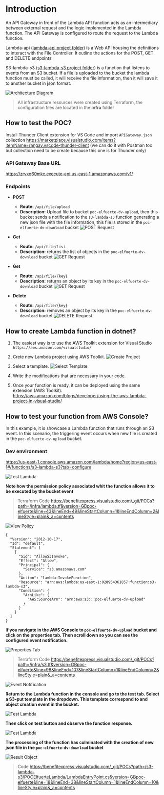 # Introduction 
An API Gateway in front of the Lambda API function acts as an intermediary between external request and the logic implemented in the Lambda function. The API Gateway is configured to route the request to the Lambda function.

Lambda-api (<a href="https://benefitexpress.visualstudio.com/_git/POCs?path=/lambda-api">lambda-api project folder</a>) is a Web API housing the definitions to interact with the File Controller. It outline the actions for the POST, GET and DELETE endpoints

S3-lambda-s3 (<a href="https://benefitexpress.visualstudio.com/_git/POCs?path=/s3-lambda-s3">s3-lambda-s3 project folder</a>) is a function that listens to events from an S3 bucket. If a file is uploaded to the bucket the lambda function must be called, it will receive the file information, then it will save it to another bucket in json format. 

![Architecture Diagram](/images/architecture.png)

> All infrastructure resources were created using Terraform, the configuration files are located in the **infra** folder

## How to test the POC?

Install Thunder Client extension for VS Code and import ```APIGateway.json``` collection
https://marketplace.visualstudio.com/items?itemName=rangav.vscode-thunder-client (we can do it with Postman too but collection need to be create because this one is for Thunder only)

### API Gateway Base URL
https://zrvxq60mkc.execute-api.us-east-1.amazonaws.com/v1/

### Endpoints
- **POST**
    - **Route:** ``/api/file/upload``
    - **Description:** Upload file to bucket ``poc-elfuerte-dv-upload``, then this bucket sends a notification to the ``s3-lambda-s3`` function generating a new json file with the file information, this file is stored in the ``poc-elfuerte-dv-download`` bucket
    ![POST Request](/images/post.png)

- **Get**
    - **Route:** ``/api/file/list``
    - **Description:** returns the list of objects in the ``poc-elfuerte-dv-download`` bucket
    ![GET Request](/images/list.png)

- **Get**
    - **Route:** ``/api/file/{key}``
    - **Description:** returns an object by its key in the ``poc-elfuerte-dv-download`` bucket
    ![GET Request](/images/get.png)

- **Delete**
    - **Route:** ``/api/file/{key}``
    - **Description:** removes an object by its key in the ``poc-elfuerte-dv-download`` bucket
    ![DELETE Request](/images/delete.png)


## How to create Lambda function in dotnet?

1. The easiest way is to use the AWS Toolkit extension for Visual Studio
```https://aws.amazon.com/visualstudio/```

2. Crete new Lambda project using AWS Toolkit.
![Create Project](/images/createproject.png)

3. Select a template.
![Select Template](/images/select-template.png)

4. Write the modifications that are necessary in your code.

5. Once your function is ready, 
it can be deployed using the same extension (AWS Toolkit).
https://aws.amazon.com/blogs/developer/using-the-aws-lambda-project-in-visual-studio/


## How to test your function from AWS Console?
In this example, it is showcase a Lambda function that runs through an S3 event. In this scenario, the triggering event occurs when new file is created in the ```poc-elfuerte-dv-upload``` bucket. 

### Dev environment

https://us-east-1.console.aws.amazon.com/lambda/home?region=us-east-1#/functions/s3-lambda-s3?tab=configure

![Test Lambda](/images/test-lambda.png)

**Note how the permission policy associated whit the function allows it to be executed by the bucket event**

> Terraform Code https://benefitexpress.visualstudio.com/_git/POCs?path=/infra/lambda.tf&version=GBpoc-elfuerte&line=43&lineEnd=49&lineStartColumn=1&lineEndColumn=2&lineStyle=plain&_a=contents

![View Policy](/images/viewpolicy.png)

```
{
  "Version": "2012-10-17",
  "Id": "default",
  "Statement": [
    {
      "Sid": "AllowS3Invoke",
      "Effect": "Allow",
      "Principal": {
        "Service": "s3.amazonaws.com"
      },
      "Action": "lambda:InvokeFunction",
      "Resource": "arn:aws:lambda:us-east-1:028954361857:function:s3-lambda-s3",
      "Condition": {
        "ArnLike": {
          "AWS:SourceArn": "arn:aws:s3:::poc-elfuerte-dv-upload"
        }
      }
    }
  ]
}
```

**If you navigate in the AWS Console to ```poc-elfuerte-dv-upload``` bucket and click on the properties tab. Then scroll down so you can see the configured event notification.**

![Properties Tab](/images/propertiestab.png)

> Terraform Code https://benefitexpress.visualstudio.com/_git/POCs?path=/infra/s3.tf&version=GBpoc-elfuerte&line=98&lineEnd=107&lineStartColumn=1&lineEndColumn=2&lineStyle=plain&_a=contents

![Event Notification](/images/event-s3.png)

**Return to the Lambda function in the console and go to the test tab. Select a S3-put template in the dropdown. This template correspond to and object creation event in the bucket.**

![Test Lambda](/images/test-example.png)

**Then click on test button and observe the function response.**

![Test Lambda](/images/function-response.png)

**The processing of the function has culminated with the creation of new json file in the ```poc-elfuerte-dv-download``` bucket**

![Result Object](/images/result-object.png)

> Code https://benefitexpress.visualstudio.com/_git/POCs?path=/s3-lambda-s3/POCElfuerteLambda/LambdaEntryPoint.cs&version=GBpoc-elfuerte&line=18&lineEnd=38&lineStartColumn=1&lineEndColumn=10&lineStyle=plain&_a=contents









